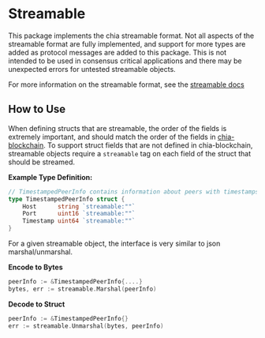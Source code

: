 # Streamable

This package implements the chia streamable format. Not all aspects of the streamable format are fully implemented, and 
support for more types are added as protocol messages are added to this package. This is not intended to be used in
consensus critical applications and there may be unexpected errors for untested streamable objects.

For more information on the streamable format, see the [streamable docs](https://docs.chia.net/serialization-protocol?_highlight=strea#streamable-format)

## How to Use

When defining structs that are streamable, the order of the fields is extremely important, and should match the order
of the fields in [chia-blockchain](https://github.com/chia-network/chia-blockchain). To support struct fields that are
not defined in chia-blockchain, streamable objects require a `streamable` tag on each field of the struct that should be
streamed.

**Example Type Definition:**

```go
// TimestampedPeerInfo contains information about peers with timestamps
type TimestampedPeerInfo struct {
	Host      string `streamable:""`
	Port      uint16 `streamable:""`
	Timestamp uint64 `streamable:""`
}
```

For a given streamable object, the interface is very similar to json marshal/unmarshal. 

**Encode to Bytes**

```go
peerInfo := &TimestampedPeerInfo{....}
bytes, err := streamable.Marshal(peerInfo)
```

**Decode to Struct**

```go
peerInfo := &TimestampedPeerInfo{}
err := streamable.Unmarshal(bytes, peerInfo)
```
